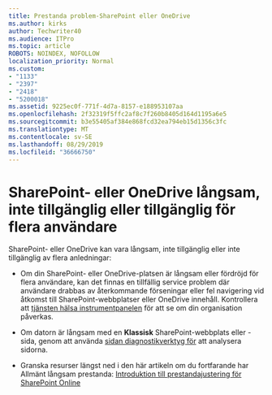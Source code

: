 ```yaml
---
title: Prestanda problem-SharePoint eller OneDrive
ms.author: kirks
author: Techwriter40
ms.audience: ITPro
ms.topic: article
ROBOTS: NOINDEX, NOFOLLOW
localization_priority: Normal
ms.custom:
- "1133"
- "2397"
- "2418"
- "5200018"
ms.assetid: 9225ec0f-771f-4d7a-8157-e188953107aa
ms.openlocfilehash: 2f32319f5ffc2af8c7f260b8405d164d1195a6e5
ms.sourcegitcommit: b3e55405af384e868fcd32ea794eb15d1356c3fc
ms.translationtype: MT
ms.contentlocale: sv-SE
ms.lasthandoff: 08/29/2019
ms.locfileid: "36666750"
---
```

# <a name="sharepoint-or-onedrive-slow-inaccessible-or-unavailable-for-multiple-users"></a>SharePoint- eller OneDrive långsam, inte tillgänglig eller tillgänglig för flera användare

SharePoint- eller OneDrive kan vara långsam, inte tillgänglig eller inte tillgänglig av flera anledningar:
  
- Om din SharePoint- eller OneDrive-platsen är långsam eller fördröjd för flera användare, kan det finnas en tillfällig service problem där användare drabbas av återkommande förseningar eller fel navigering vid åtkomst till SharePoint-webbplatser eller OneDrive innehåll. Kontrollera att [tjänsten hälsa instrumentpanelen](https://admin.microsoft.com/AdminPortal/Home#/servicehealth) för att se om din organisation påverkas.
  
- Om datorn är långsam med en **Klassisk** SharePoint-webbplats eller -sida, genom att använda [sidan diagnostikverktyg för](https://aka.ms/perftool) att analysera sidorna.
  
- Granska resurser längst ned i den här artikeln om du fortfarande har Allmänt långsam prestanda: [Introduktion till prestandajustering för SharePoint Online](https://go.microsoft.com/fwlink/?linkid=2024334)
  